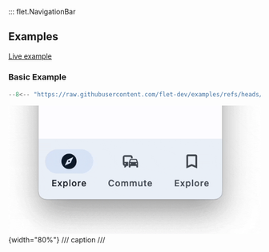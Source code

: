 ::: flet.NavigationBar

## Examples

[Live example](https://flet-controls-gallery.fly.dev/navigation/navigationbar)

### Basic Example

```python
--8<-- "https://raw.githubusercontent.com/flet-dev/examples/refs/heads/v1-docs/python/controls/navigation-bar/basic.py"
```

![basic](https://raw.githubusercontent.com/flet-dev/examples/v1-docs/python/controls/navigation-bar/media/basic.gif){width="80%"}
/// caption
///